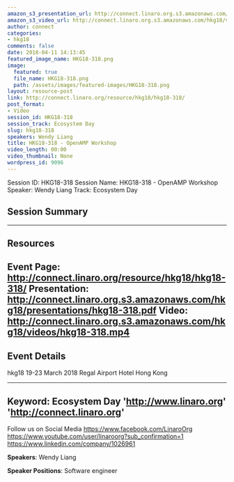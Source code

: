 ```yaml
---
amazon_s3_presentation_url: http://connect.linaro.org.s3.amazonaws.com/hkg18/presentations/hkg18-318.pdf
amazon_s3_video_url: http://connect.linaro.org.s3.amazonaws.com/hkg18/videos/hkg18-318.mp4
author: connect
categories:
- hkg18
comments: false
date: 2018-04-11 14:13:45
featured_image_name: HKG18-318.png
image:
  featured: true
  file_name: HKG18-318.png
  path: /assets/images/featured-images/HKG18-318.png
layout: resource-post
link: http://connect.linaro.org/resource/hkg18/hkg18-318/
post_format:
- Video
session_id: HKG18-318
session_track: Ecosystem Day
slug: hkg18-318
speakers: Wendy Liang
title: HKG18-318 - OpenAMP Workshop
video_length: 00:00
video_thumbnail: None
wordpress_id: 9096
---
```


Session ID: HKG18-318
Session Name: HKG18-318 - OpenAMP Workshop
Speaker: Wendy Liang
Track: Ecosystem Day


## Session Summary

---------------------------------------------------
## Resources
Event Page: http://connect.linaro.org/resource/hkg18/hkg18-318/
Presentation: http://connect.linaro.org.s3.amazonaws.com/hkg18/presentations/hkg18-318.pdf
Video: http://connect.linaro.org.s3.amazonaws.com/hkg18/videos/hkg18-318.mp4
 ---------------------------------------------------
## Event Details
hkg18
19-23 March 2018 
Regal Airport Hotel Hong Kong

---------------------------------------------------
Keyword: Ecosystem Day
'http://www.linaro.org'
'http://connect.linaro.org'
---------------------------------------------------
Follow us on Social Media
https://www.facebook.com/LinaroOrg
https://www.youtube.com/user/linaroorg?sub_confirmation=1
https://www.linkedin.com/company/1026961

**Speakers**: Wendy Liang

**Speaker Positions**: Software engineer